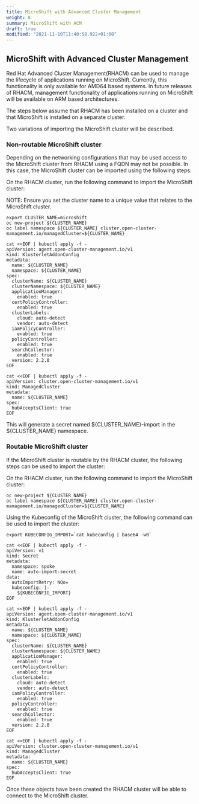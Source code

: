 ```yaml
---
title: MicroShift with Advanced Cluster Management
weight: 8
summary: MicroShift with ACM
draft: true
modified: "2021-11-10T11:40:58.922+01:00"
---
```


## MicroShift with Advanced Cluster Management
Red Hat Advanced Cluster Management(RHACM) can be used to manage the lifecycle of applications running on MicroShift. Currently, this functionality is only available for AMD64 based systems. In future releases of RHACM, management functionality of applications running on MicroShift will be available on ARM based architectures.

The steps below assume that RHACM has been installed on a cluster and that MicroShift is installed on a separate cluster.

Two variations of importing the MicroShift cluster will be described.

### Non-routable MicroShift cluster
Depending on the networking configurations that may be used access to the MicroShift cluster from RHACM using a FQDN may not be possible. In this case, the MicroShift cluster can be imported using the following steps:

On the RHACM cluster, run the following command to import the MicroShift cluster:

NOTE: Ensure you set the cluster name to a unique value that relates to the MicroShift cluster.
```
export CLUSTER_NAME=microshift
oc new-project ${CLUSTER_NAME}
oc label namespace ${CLUSTER_NAME} cluster.open-cluster-management.io/managedCluster=${CLUSTER_NAME}

cat <<EOF | kubectl apply -f -
apiVersion: agent.open-cluster-management.io/v1
kind: KlusterletAddonConfig
metadata:
  name: ${CLUSTER_NAME}
  namespace: ${CLUSTER_NAME}
spec:
  clusterName: ${CLUSTER_NAME}
  clusterNamespace: ${CLUSTER_NAME}
  applicationManager:
    enabled: true
  certPolicyController:
    enabled: true
  clusterLabels:
    cloud: auto-detect
    vendor: auto-detect
  iamPolicyController:
    enabled: true
  policyController:
    enabled: true
  searchCollector:
    enabled: true
  version: 2.2.0
EOF

cat <<EOF | kubectl apply -f -
apiVersion: cluster.open-cluster-management.io/v1
kind: ManagedCluster
metadata:
  name: ${CLUSTER_NAME}
spec:
  hubAcceptsClient: true
EOF

```
This will generate a secret named ${CLUSTER_NAME}-import in the ${CLUSTER_NAME} namespace.

### Routable MicroShift cluster
If the MicroShift cluster is routable by the RHACM cluster, the following steps can be used to import the cluster:

On the RHACM cluster, run the following command to import the MicroShift cluster:
```
oc new-project ${CLUSTER_NAME}
oc label namespace ${CLUSTER_NAME} cluster.open-cluster-management.io/managedCluster=${CLUSTER_NAME}
```

Using the Kubeconfig of the MicroShift cluster, the following command can be used to import the cluster:
```
export KUBECONFIG_IMPORT=`cat kubeconfig | base64 -w0`

cat <<EOF | kubectl apply -f -
apiVersion: v1
kind: Secret
metadata:
  namespace: spoke
  name: auto-import-secret
data:
  autoImportRetry: NQo=
  kubeconfig: |-
    ${KUBECONFIG_IMPORT}
EOF

cat <<EOF | kubectl apply -f -
apiVersion: agent.open-cluster-management.io/v1
kind: KlusterletAddonConfig
metadata:
  name: ${CLUSTER_NAME}
  namespace: ${CLUSTER_NAME}
spec:
  clusterName: ${CLUSTER_NAME}
  clusterNamespace: ${CLUSTER_NAME}
  applicationManager:
    enabled: true
  certPolicyController:
    enabled: true
  clusterLabels:
    cloud: auto-detect
    vendor: auto-detect
  iamPolicyController:
    enabled: true
  policyController:
    enabled: true
  searchCollector:
    enabled: true
  version: 2.2.0
EOF

cat <<EOF | kubectl apply -f -
apiVersion: cluster.open-cluster-management.io/v1
kind: ManagedCluster
metadata:
  name: ${CLUSTER_NAME}
spec:
  hubAcceptsClient: true
EOF
```

Once these objects have been created the RHACM cluster will be able to connect to the MicroShift cluster.
